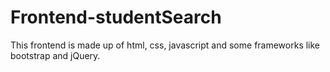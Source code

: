 # Frontend-studentSearch
This frontend is made up of html, css, javascript and some frameworks like bootstrap and jQuery. 

